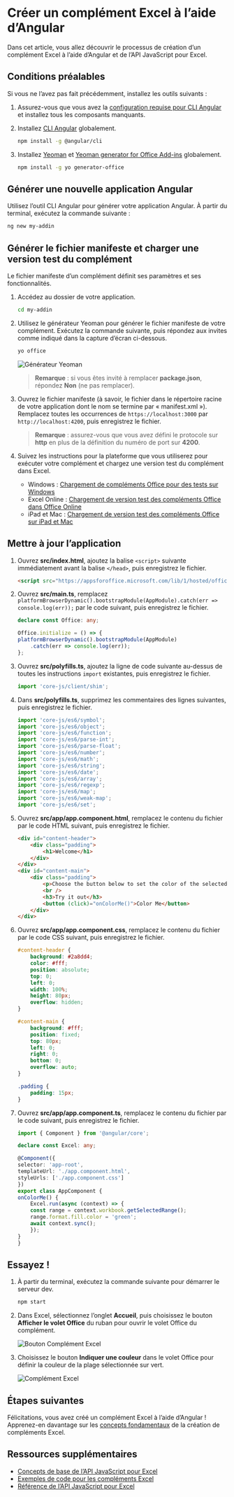 # <a name="build-an-excel-add-in-using-angular"></a>Créer un complément Excel à l’aide d’Angular

Dans cet article, vous allez découvrir le processus de création d’un complément Excel à l’aide d’Angular et de l’API JavaScript pour Excel.

## <a name="prerequisites"></a>Conditions préalables

Si vous ne l’avez pas fait précédemment, installez les outils suivants :

1. Assurez-vous que vous avez la [configuration requise pour CLI Angular](https://github.com/angular/angular-cli#prerequisites) et installez tous les composants manquants.

2. Installez [CLI Angular](https://github.com/angular/angular-cli) globalement. 

    ```bash
    npm install -g @angular/cli
    ```

3. Installez [Yeoman](https://github.com/yeoman/yo) et [Yeoman generator for Office Add-ins](https://github.com/OfficeDev/generator-office) globalement.

    ```bash
    npm install -g yo generator-office
    ```

## <a name="generate-a-new-angular-app"></a>Générer une nouvelle application Angular

Utilisez l’outil CLI Angular pour générer votre application Angular. À partir du terminal, exécutez la commande suivante :

```bash
ng new my-addin
```

## <a name="generate-the-manifest-file-and-sideload-the-add-in"></a>Générer le fichier manifeste et charger une version test du complément

Le fichier manifeste d’un complément définit ses paramètres et ses fonctionnalités.

1. Accédez au dossier de votre application.

    ```bash
    cd my-addin
    ```

2. Utilisez le générateur Yeoman pour générer le fichier manifeste de votre complément. Exécutez la commande suivante, puis répondez aux invites comme indiqué dans la capture d’écran ci-dessous.

    ```bash
    yo office
    ```
    ![Générateur Yeoman](../images/yo-office.png)
    > **Remarque** : si vous êtes invité à remplacer **package.json**, répondez **Non** (ne pas remplacer).

3. Ouvrez le fichier manifeste (à savoir, le fichier dans le répertoire racine de votre application dont le nom se termine par « manifest.xml »). Remplacez toutes les occurrences de `https://localhost:3000` par `http://localhost:4200`, puis enregistrez le fichier.

    > **Remarque** : assurez-vous que vous avez défini le protocole sur **http** en plus de la définition du numéro de port sur **4200**.

4. Suivez les instructions pour la plateforme que vous utiliserez pour exécuter votre complément et chargez une version test du complément dans Excel.

    - Windows : [Chargement de compléments Office pour des tests sur Windows](../testing/create-a-network-shared-folder-catalog-for-task-pane-and-content-add-ins.md)
    - Excel Online : [Chargement de version test des compléments Office dans Office Online](../testing/sideload-office-add-ins-for-testing.md#sideload-an-office-add-in-on-office-online)
    - iPad et Mac : [Chargement de version test des compléments Office sur iPad et Mac](../testing/sideload-an-office-add-in-on-ipad-and-mac.md)

## <a name="update-the-app"></a>Mettre à jour l’application

1. Ouvrez **src/index.html**, ajoutez la balise `<script>` suivante immédiatement avant la balise `</head>`, puis enregistrez le fichier.

    ```html
    <script src="https://appsforoffice.microsoft.com/lib/1/hosted/office.js"></script>
    ```

2. Ouvrez **src/main.ts**, remplacez `platformBrowserDynamic().bootstrapModule(AppModule).catch(err => console.log(err));` par le code suivant, puis enregistrez le fichier. 

    ```typescript 
    declare const Office: any;

    Office.initialize = () => {
    platformBrowserDynamic().bootstrapModule(AppModule)
        .catch(err => console.log(err));
    };
    ```

3. Ouvrez **src/polyfills.ts**, ajoutez la ligne de code suivante au-dessus de toutes les instructions `import` existantes, puis enregistrez le fichier.

    ```typescript
    import 'core-js/client/shim';
    ```

4. Dans **src/polyfills.ts**, supprimez les commentaires des lignes suivantes, puis enregistrez le fichier.

    ```typescript
    import 'core-js/es6/symbol';
    import 'core-js/es6/object';
    import 'core-js/es6/function';
    import 'core-js/es6/parse-int';
    import 'core-js/es6/parse-float';
    import 'core-js/es6/number';
    import 'core-js/es6/math';
    import 'core-js/es6/string';
    import 'core-js/es6/date';
    import 'core-js/es6/array';
    import 'core-js/es6/regexp';
    import 'core-js/es6/map';
    import 'core-js/es6/weak-map';
    import 'core-js/es6/set';
    ```

5. Ouvrez **src/app/app.component.html**, remplacez le contenu du fichier par le code HTML suivant, puis enregistrez le fichier. 

    ```html
    <div id="content-header">
        <div class="padding">
            <h1>Welcome</h1>
        </div>
    </div>
    <div id="content-main">
        <div class="padding">
            <p>Choose the button below to set the color of the selected range to green.</p>
            <br />
            <h3>Try it out</h3>
            <button (click)="onColorMe()">Color Me</button>
        </div>
    </div>
    ```

6. Ouvrez **src/app/app.component.css**, remplacez le contenu du fichier par le code CSS suivant, puis enregistrez le fichier.

    ```css
    #content-header {
        background: #2a8dd4;
        color: #fff;
        position: absolute;
        top: 0;
        left: 0;
        width: 100%;
        height: 80px; 
        overflow: hidden;
    }

    #content-main {
        background: #fff;
        position: fixed;
        top: 80px;
        left: 0;
        right: 0;
        bottom: 0;
        overflow: auto; 
    }

    .padding {
        padding: 15px;
    }
    ```

7. Ouvrez **src/app/app.component.ts**, remplacez le contenu du fichier par le code suivant, puis enregistrez le fichier. 

    ```typescript
    import { Component } from '@angular/core';

    declare const Excel: any;

    @Component({
    selector: 'app-root',
    templateUrl: './app.component.html',
    styleUrls: ['./app.component.css']
    })
    export class AppComponent {
    onColorMe() {
        Excel.run(async (context) => {
        const range = context.workbook.getSelectedRange();
        range.format.fill.color = 'green';
        await context.sync();
        });
    }
    }
    ```

## <a name="try-it-out"></a>Essayez !

1. À partir du terminal, exécutez la commande suivante pour démarrer le serveur dev.

    ```bash
    npm start
    ```

2. Dans Excel, sélectionnez l’onglet **Accueil**, puis choisissez le bouton **Afficher le volet Office** du ruban pour ouvrir le volet Office du complément.

    ![Bouton Complément Excel](../images/excel_quickstart_addin_2a.png)

3. Choisissez le bouton **Indiquer une couleur** dans le volet Office pour définir la couleur de la plage sélectionnée sur vert.

    ![Complément Excel](../images/excel_quickstart_addin_2b.png)

## <a name="next-steps"></a>Étapes suivantes

Félicitations, vous avez créé un complément Excel à l’aide d’Angular ! Apprenez-en davantage sur les [concepts fondamentaux](excel-add-ins-core-concepts.md) de la création de compléments Excel.

## <a name="additional-resources"></a>Ressources supplémentaires

* [Concepts de base de l’API JavaScript pour Excel](excel-add-ins-core-concepts.md)
* [Exemples de code pour les compléments Excel](http://dev.office.com/code-samples#?filters=excel,office%20add-ins)
* [Référence de l’API JavaScript pour Excel](../../reference/excel/excel-add-ins-reference-overview.md)
